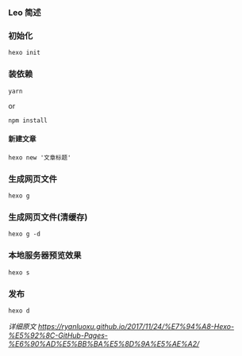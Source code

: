 ### Leo 简述

### 初始化
```
hexo init
```

### 装依赖
```
yarn
```
or
```
npm install
```

#### 新建文章
```
hexo new '文章标题'
```

### 生成网页文件
```
hexo g
```

### 生成网页文件(清缓存)
```
hexo g -d
```

### 本地服务器预览效果
```
hexo s
```

### 发布
```
hexo d
```



*详细原文 https://ryanluoxu.github.io/2017/11/24/%E7%94%A8-Hexo-%E5%92%8C-GitHub-Pages-%E6%90%AD%E5%BB%BA%E5%8D%9A%E5%AE%A2/*